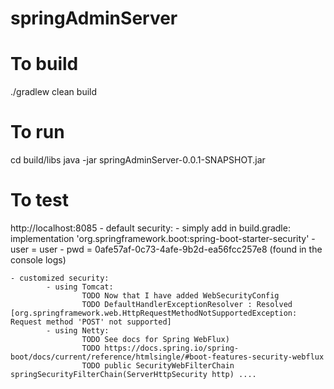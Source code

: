 # springAdminServer


# To build
./gradlew clean build


# To run
cd build/libs
java -jar springAdminServer-0.0.1-SNAPSHOT.jar


# To test
http://localhost:8085
    - default security:
            - simply add in build.gradle: implementation 'org.springframework.boot:spring-boot-starter-security'
            - user = user
            - pwd = 0afe57af-0c73-4afe-9b2d-ea56fcc257e8 (found in the console logs)


    - customized security:
            - using Tomcat:
                    TODO Now that I have added WebSecurityConfig
                    TODO DefaultHandlerExceptionResolver : Resolved [org.springframework.web.HttpRequestMethodNotSupportedException: Request method 'POST' not supported]
            - using Netty:
                    TODO See docs for Spring WebFlux)
                    TODO https://docs.spring.io/spring-boot/docs/current/reference/htmlsingle/#boot-features-security-webflux
                    TODO public SecurityWebFilterChain springSecurityFilterChain(ServerHttpSecurity http) ....

